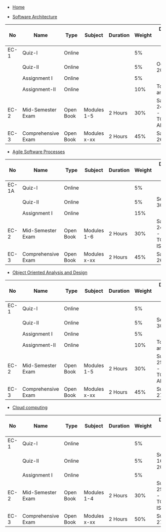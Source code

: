 * [Home](./index) 

* [Software Architecture](./SoftwareArchitecture/Index) 

|No	    |Name	            | Type	    | Subject  | Duration	| Weight	| Day, Date, Session, Time
|---|---|---|---|---|---|---|  
|EC-1	|Quiz-I	            | Online	|   | 	        | 5%	                |
|	    |Quiz-II	        | Online	|   | 	        | 5%	                |October 11, 2022
|	    |Assignment I	    | Online	|   | 	        | 5%	                |
|	    |Assignment-II	    | Online	|   | 	        | 10%	                |To be announced 
|EC-2	|Mid-Semester Exam	| Open Book	| Modules 1-5  | 2 Hours 	| 30%	    | Saturday, 24/09/2022  - 9:00 AM TO 11:15 AM IST
|EC-3	|Comprehensive Exam	| Open Book	| Modules x-xx  | 2 Hours 	| 45%	    | Saturday, 26/11/2022 



* [Agile Software Processes](./Agile/Index) 

|No	    |Name	            | Type	    | Subject  | Duration	| Weight	    | Day, Date, Session, Time
|---|---|---|---|---|---|---|    
|EC-1A	|Quiz-I	            | Online	|   | 	        | 5%	                | 
|	    |Quiz-II	        | Online	|   | 	        | 5%	                | September 30, 2022
|	    |Assignment I	    | Online	|   | 	        | 15%	                | 
|EC-2	|Mid-Semester Exam	| Open Book	| Modules 1-6  | 2 Hours 	| 30%	    | Saturday, 24/09/2022 - 1:00 PM TO 3:15 PM IST
|EC-3	|Comprehensive Exam	| Open Book	| Modules x-xx | 2 Hours 	| 45%	    | Saturday, 26/11/2022 



* [Object Oriented Analysis and Design](./OOAD/Index) 

|No	    |Name	            | Type	    | Subject  | Duration	| Weight	    | Day, Date, Session, Time
|---|---|---|---|---|---|---|    
|EC-1	|Quiz-I	            | Online	|   | 	        | 5%	                | 
|	    |Quiz-II	        | Online	|   | 	        | 5%	                | September 30, 2022
|	    |Assignment I	    | Online	|   | 	        | 5%	                | 
|	    |Assignment-II	    | Online	|   | 	        | 10%	                | To be announced 
|EC-2	|Mid-Semester Exam	| Open Book	| Modules 1-5  | 2 Hours 	| 30%	    | Sunday, 25/09/2022 - 9:00 AM TO 11:15 AM IST
|EC-3	|Comprehensive Exam	| Open Book	| Modules x-xx  | 2 Hours 	| 45%	    | Sunday, 27/11/2022 


* [Cloud computing](./Cloud/Index) 

|No	    |Name	            | Type	    | Subject  | Duration	| Weight	    | Day, Date, Session, Time
|---|---|---|---|---|---|---|    
|EC-1	|Quiz-I	            | Online	|   | 	        | 5%	                | 
|	    |Quiz-II	        | Online	|   | 	        | 5%	                | September 16-30, 2022
|	    |Assignment I	    | Online	|   | 	        | 5%	                | 
|EC-2	|Mid-Semester Exam	| Open Book	| Modules 1-4  | 2 Hours 	| 30%	    | Sunday, 25/09/2022 - 1:00 PM TO 3:15 PM IST
|EC-3	|Comprehensive Exam	| Open Book	| Modules x-xx  | 2 Hours 	| 50%	    | Sunday, 27/11/2022 

